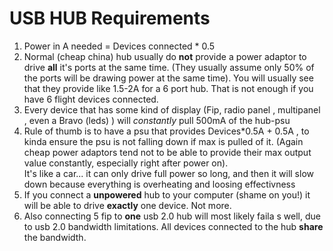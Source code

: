 # USB HUB Requirements



1. Power in A needed = Devices connected \* 0.5
2. Normal (cheap china) hub usually do **not** provide a power adaptor to drive **all** it's ports at the same time. (They usually assume only 50% of the ports will be drawing power at the same time). You will usually see that they provide like 1.5-2A for a 6 port hub. That is not enough if you have 6 flight devices connected.
3. Every device that has some kind of display (Fip, radio panel , multipanel , even a Bravo (leds) ) will _constantly_ pull 500mA of the hub-psu
4. Rule of thumb is to have a psu that provides Devices\*0.5A + 0.5A , to kinda ensure the psu is not falling down if max is pulled of it. (Again cheap power adaptors tend not to be able to provide their max output value constantly, especially right after power on). \
   It's like a car... it can only drive full power so long, and then it will slow down because everything is overheating and loosing effectivness
5. If you connect a **unpowered** hub to your computer (shame on you!) it will be able to drive **exactly** one device. Not more.
6. Also connecting 5 fip to **one** usb 2.0 hub will most likely faila s well, due to usb 2.0 bandwidth limitations. All devices connected to the hub **share** the bandwidth.
